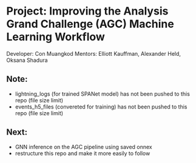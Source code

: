 # Project: Improving the Analysis Grand Challenge (AGC) Machine Learning Workflow
Developer: Con Muangkod
Mentors: Elliott Kauffman, Alexander Held, Oksana Shadura


## Note:
- lightning_logs (for trained SPANet model) has not been pushed to this repo (file size limit)
- events_h5_files (convereted for training) has not been pushed to this repo (file size limit)


## Next:
- GNN inference on the AGC pipeline using saved onnex
- restructure this repo and make it more easily to follow
